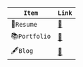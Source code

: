 | `Item` | `Link` |
|---|---|
|📄`Resume`|[💾](https://www.notion.so/mokhs/aedf9020b5274a4eb57ff653528b4574)|
|📚`Portfolio`|[💾](https://www.notion.so/mokhs/f796be4e5038427f858cbb498eb57761)|
|🖋`Blog`|[💾](https://rnokhs.tistory.com/)
